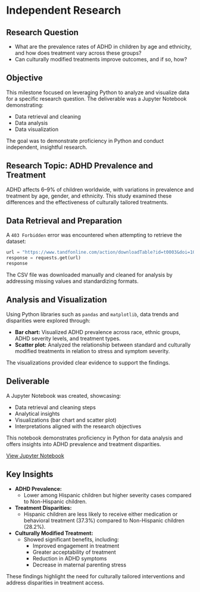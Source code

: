Independent Research
======

## Research Question

* What are the prevalence rates of ADHD in children by age and ethnicity, and how does treatment vary across these groups? 
* Can culturally modified treatments improve outcomes, and if so, how?

## Objective

This milestone focused on leveraging Python to analyze and visualize data for a specific research question. The deliverable was a Jupyter Notebook demonstrating:

* Data retrieval and cleaning
* Data analysis
* Data visualization

The goal was to demonstrate proficiency in Python and conduct independent, insightful research.

## Research Topic: ADHD Prevalence and Treatment

ADHD affects 6–9% of children worldwide, with variations in prevalence and treatment by age, gender, and ethnicity. This study examined these differences and the effectiveness of culturally tailored treatments.


## Data Retrieval and Preparation
A ```403 Forbidden``` error was encountered when attempting to retrieve the dataset:

```python
url = "https://www.tandfonline.com/action/downloadTable?id=t0003&doi=10.1080%2F15374416.2024.2335625&downloadType=CSV"
response = requests.get(url)
response
```
The CSV file was downloaded manually and cleaned for analysis by addressing missing values and standardizing formats.


## Analysis and Visualization

Using Python libraries such as ```pandas``` and ```matplotlib```, data trends and disparities were explored through:

* <b>Bar chart:</b> Visualized ADHD prevalence across race, ethnic groups, ADHD severity levels, and treatment types.
* <b>Scatter plot:</b> Analyzed the relationship between standard and culturally modified treatments in relation to stress and symptom severity.

The visualizations provided clear evidence to support the findings.

## Deliverable

A Jupyter Notebook was created, showcasing:

* Data retrieval and cleaning steps
* Analytical insights
* Visualizations (bar chart and scatter plot)
* Interpretations aligned with the research objectives

This notebook demonstrates proficiency in Python for data analysis and offers insights into ADHD prevalence and treatment disparities.

[View Jupyter Notebook](main.ipynb)

## Key Insights

* <b> ADHD Prevalence: </b>
    - Lower among Hispanic children but higher severity cases compared to Non-Hispanic children.
* <b>Treatment Disparities:</b>
    - Hispanic children are less likely to receive either medication or behavioral treatment (37.3%) compared to Non-Hispanic children (28.2%).
* <b>Culturally Modified Treatment: </b>
    - Showed significant benefits, including:
        - Improved engagement in treatment
        - Greater acceptability of treatment
        - Reduction in ADHD symptoms
        - Decrease in maternal parenting stress

These findings highlight the need for culturally tailored interventions and address disparities in treatment access.